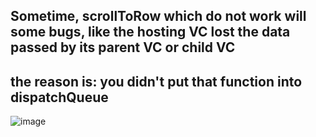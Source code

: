 ## Sometime, scrollToRow which do not work will some bugs, like the hosting VC lost the data passed by its parent VC or child VC

## the reason is: you didn't put that function into dispatchQueue
![image](https://user-images.githubusercontent.com/81428296/155663737-ee9644b7-7a99-4bd4-85b3-9554473a9dcc.png)
